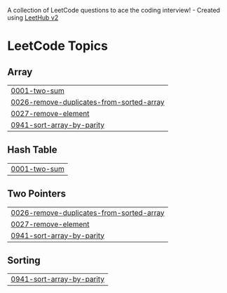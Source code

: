 A collection of LeetCode questions to ace the coding interview! - Created using [LeetHub v2](https://github.com/arunbhardwaj/LeetHub-2.0)
<!---LeetCode Topics Start-->
# LeetCode Topics
## Array
|  |
| ------- |
| [0001-two-sum](https://github.com/aslahkp01/DSA/tree/master/0001-two-sum) |
| [0026-remove-duplicates-from-sorted-array](https://github.com/aslahkp01/DSA/tree/master/0026-remove-duplicates-from-sorted-array) |
| [0027-remove-element](https://github.com/aslahkp01/DSA/tree/master/0027-remove-element) |
| [0941-sort-array-by-parity](https://github.com/aslahkp01/DSA/tree/master/0941-sort-array-by-parity) |
## Hash Table
|  |
| ------- |
| [0001-two-sum](https://github.com/aslahkp01/DSA/tree/master/0001-two-sum) |
## Two Pointers
|  |
| ------- |
| [0026-remove-duplicates-from-sorted-array](https://github.com/aslahkp01/DSA/tree/master/0026-remove-duplicates-from-sorted-array) |
| [0027-remove-element](https://github.com/aslahkp01/DSA/tree/master/0027-remove-element) |
| [0941-sort-array-by-parity](https://github.com/aslahkp01/DSA/tree/master/0941-sort-array-by-parity) |
## Sorting
|  |
| ------- |
| [0941-sort-array-by-parity](https://github.com/aslahkp01/DSA/tree/master/0941-sort-array-by-parity) |
<!---LeetCode Topics End-->